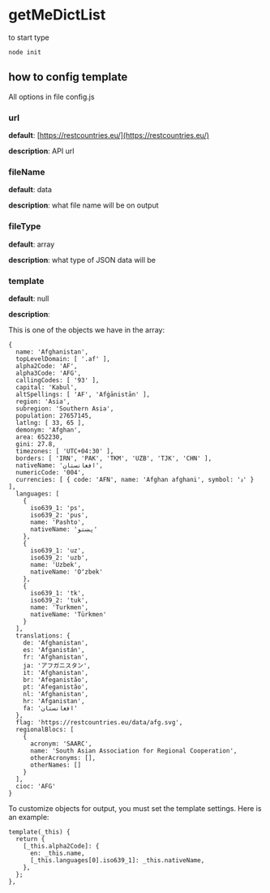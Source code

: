 # getMeDictList

to start type

```
node init
```

## how to config template

All options in file config.js

### url

**default**: [https://restcountries.eu/](https://restcountries.eu/)

**description**: API url

### fileName

**default**: data

**description**: what file name will be on output

### fileType

**default**: array

**description**: what type of JSON data will be

### template

**default**: null

**description**:

This is one of the objects we have in the array:

```
{
  name: 'Afghanistan',
  topLevelDomain: [ '.af' ],
  alpha2Code: 'AF',
  alpha3Code: 'AFG',
  callingCodes: [ '93' ],
  capital: 'Kabul',
  altSpellings: [ 'AF', 'Afġānistān' ],
  region: 'Asia',
  subregion: 'Southern Asia',
  population: 27657145,
  latlng: [ 33, 65 ],
  demonym: 'Afghan',
  area: 652230,
  gini: 27.8,
  timezones: [ 'UTC+04:30' ],
  borders: [ 'IRN', 'PAK', 'TKM', 'UZB', 'TJK', 'CHN' ],
  nativeName: 'افغانستان',
  numericCode: '004',
  currencies: [ { code: 'AFN', name: 'Afghan afghani', symbol: '؋' } ],
  languages: [
    {
      iso639_1: 'ps',
      iso639_2: 'pus',
      name: 'Pashto',
      nativeName: 'پښتو'
    },
    {
      iso639_1: 'uz',
      iso639_2: 'uzb',
      name: 'Uzbek',
      nativeName: 'Oʻzbek'
    },
    {
      iso639_1: 'tk',
      iso639_2: 'tuk',
      name: 'Turkmen',
      nativeName: 'Türkmen'
    }
  ],
  translations: {
    de: 'Afghanistan',
    es: 'Afganistán',
    fr: 'Afghanistan',
    ja: 'アフガニスタン',
    it: 'Afghanistan',
    br: 'Afeganistão',
    pt: 'Afeganistão',
    nl: 'Afghanistan',
    hr: 'Afganistan',
    fa: 'افغانستان'
  },
  flag: 'https://restcountries.eu/data/afg.svg',
  regionalBlocs: [
    {
      acronym: 'SAARC',
      name: 'South Asian Association for Regional Cooperation',
      otherAcronyms: [],
      otherNames: []
    }
  ],
  cioc: 'AFG'
}
```

To customize objects for output, you must set the template settings.
Here is an example:

```
template(_this) {
  return {
    [_this.alpha2Code]: {
      en: _this.name,
      [_this.languages[0].iso639_1]: _this.nativeName,
    },
  };
},
```
